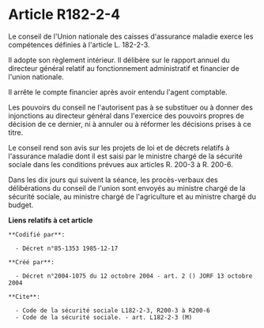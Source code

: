 # Article R182-2-4

Le conseil de l'Union nationale des caisses d'assurance maladie exerce les compétences définies à l'article L. 182-2-3.

Il adopte son règlement intérieur. Il délibère sur le rapport annuel du directeur général relatif au fonctionnement
administratif et financier de l'union nationale.

Il arrête le compte financier après avoir entendu l'agent comptable.

Les pouvoirs du conseil ne l'autorisent pas à se substituer ou à donner des injonctions au directeur général dans l'exercice
des pouvoirs propres de décision de ce dernier, ni à annuler ou à réformer les décisions prises à ce titre.

Le conseil rend son avis sur les projets de loi et de décrets relatifs à l'assurance maladie dont il est saisi par le
ministre chargé de la sécurité sociale dans les conditions prévues aux articles R. 200-3 à R. 200-6.

Dans les dix jours qui suivent la séance, les procès-verbaux des délibérations du conseil de l'union sont envoyés au ministre
chargé de la sécurité sociale, au ministre chargé de l'agriculture et au ministre chargé du budget.

**Liens relatifs à cet article**

	**Codifié par**:

	  - Décret n°85-1353 1985-12-17

	**Créé par**:

	  - Décret n°2004-1075 du 12 octobre 2004 - art. 2 () JORF 13 octobre 2004

	**Cite**:

	  - Code de la sécurité sociale L182-2-3, R200-3 à R200-6
	  - Code de la sécurité sociale. - art. L182-2-3 (M)
